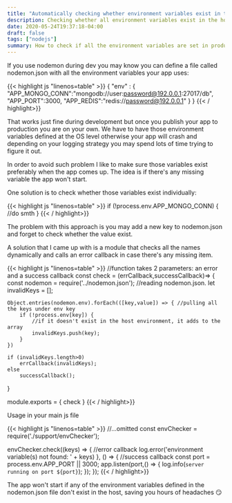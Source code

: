 ```yaml
---
title: "Automatically checking whether environment variables exist in the host OS (Nodejs)"
description: Checking whether all environment variables exist in the host OS dynamically when publishing your app to production.
date: 2020-05-24T19:37:18-04:00
draft: false
tags: ["nodejs"]
summary: How to check if all the environment variables are set in production ?
---
```


If you use nodemon during dev you may know you can define a file called nodemon.json with all the environment variables your app uses:

{{< highlight js "linenos=table" >}}
{
    "env" : {
        "APP_MONGO_CONN":"mongodb://user:password@192.0.0.1:27017/db",
        "APP_PORT":3000,
        "APP_REDIS":"redis://password@192.0.0.1"
    }
} 
{{< / highlight>}}

That works just fine during development but once you publish your app to production you are on your own. We have to have those environment variables defined at the OS level otherwise your app will crash and depending on your logging strategy you may spend lots of time trying to figure it out.

In order to avoid such problem I like to make sure those variables exist preferably when the app comes up. The idea is if there's any missing variable the app won't start.

One solution is to check whether those variables exist individually:

{{< highlight js "linenos=table" >}}
if (!process.env.APP_MONGO_CONN) {
    //do smth
}
{{< / highlight>}}

The problem with this approach is you may add a new key to nodemon.json and forget to check whether the value exist.

A solution that I came up with is a module that checks all the names dynamically and calls an error callback in case there's any missing item.

{{< highlight js "linenos=table" >}}
//function takes 2 parameters: an error and a success callback
const check = (errCallback,successCallback)=> {
    const nodemon = require('../nodemon.json'); //reading nodemon.json.
    let invalidKeys = [];
    
    Object.entries(nodemon.env).forEach(([key,value]) => { //pulling all the keys under env key
        if (!process.env[key]) {
            //if it doesn't exist in the host environment, it adds to the array
            invalidKeys.push(key);
        }
    })

    if (invalidKeys.length>0) 
        errCallback(invalidKeys);
    else
        successCallback();
}

module.exports = {
    check
}
{{< / highlight>}}

Usage in your main js file

{{< highlight js "linenos=table" >}}
//...omitted
const envChecker = require('./support/envChecker');

envChecker.check((keys) => {
    //error callback
    log.error('environment variable(s) not found:  ' + keys)
}, () => {
    //success callback
    const port = process.env.APP_PORT || 3000;
    app.listen(port,() => {
        log.info(`server running on port ${port}`);
    });
});
{{< / highlight>}}

The app won't start if any of the environment variables defined in the nodemon.json file don't exist in the host, saving you hours of headaches :smirk: